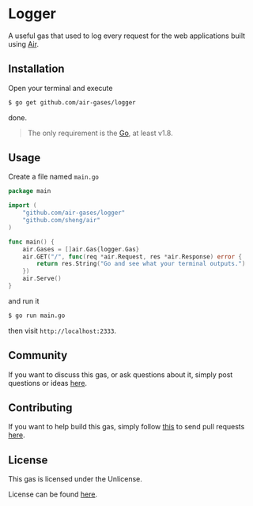 # Logger

A useful gas that used to log every request for the web applications built using
[Air](https://github.com/sheng/air).

## Installation

Open your terminal and execute

```bash
$ go get github.com/air-gases/logger
```

done.

> The only requirement is the [Go](https://golang.org), at least v1.8.

## Usage

Create a file named `main.go`

```go
package main

import (
	"github.com/air-gases/logger"
	"github.com/sheng/air"
)

func main() {
	air.Gases = []air.Gas{logger.Gas}
	air.GET("/", func(req *air.Request, res *air.Response) error {
		return res.String("Go and see what your terminal outputs.")
	})
	air.Serve()
}
```

and run it

```bash
$ go run main.go
```

then visit `http://localhost:2333`.

## Community

If you want to discuss this gas, or ask questions about it, simply post
questions or ideas [here](https://github.com/air-gases/logger/issues).

## Contributing

If you want to help build this gas, simply follow
[this](https://github.com/air-gases/logger/wiki/Contributing) to send pull
requests [here](https://github.com/air-gases/logger/pulls).

## License

This gas is licensed under the Unlicense.

License can be found [here](LICENSE).
